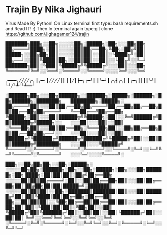 # Trajin By Nika Jighauri
Virus Made By Python!
On Linux terminal first type: bash requirements.sh and Read IT! :)
Then In terminal again type:git clone https://github.com/Jighagamer124/trajin



███████╗███╗░░██╗░░░░░██╗░█████╗░██╗░░░██╗██╗
██╔════╝████╗░██║░░░░░██║██╔══██╗╚██╗░██╔╝██║
█████╗░░██╔██╗██║░░░░░██║██║░░██║░╚████╔╝░██║
██╔══╝░░██║╚████║██╗░░██║██║░░██║░░╚██╔╝░░╚═╝
███████╗██║░╚███║╚█████╔╝╚█████╔╝░░░██║░░░██╗
╚══════╝╚═╝░░╚══╝░╚════╝░░╚════╝░░░░╚═╝░░░╚═╝


╭━━━╮╱╱╱╱╭╮
┃╭━╮┃╱╱╱╱┃┃
┃┃╱┃┣━╮╭━╯┃
┃╰━╯┃╭╮┫╭╮┃
┃╭━╮┃┃┃┃╰╯┃
╰╯╱╰┻╯╰┻━━╯


░██████╗██╗░░░██╗██████╗░░██████╗░█████╗░██████╗░██╗██████╗░███████╗  ████████╗░█████╗░
██╔════╝██║░░░██║██╔══██╗██╔════╝██╔══██╗██╔══██╗██║██╔══██╗██╔════╝  ╚══██╔══╝██╔══██╗
╚█████╗░██║░░░██║██████╦╝╚█████╗░██║░░╚═╝██████╔╝██║██████╦╝█████╗░░  ░░░██║░░░██║░░██║
░╚═══██╗██║░░░██║██╔══██╗░╚═══██╗██║░░██╗██╔══██╗██║██╔══██╗██╔══╝░░  ░░░██║░░░██║░░██║
██████╔╝╚██████╔╝██████╦╝██████╔╝╚█████╔╝██║░░██║██║██████╦╝███████╗  ░░░██║░░░╚█████╔╝
╚═════╝░░╚═════╝░╚═════╝░╚═════╝░░╚════╝░╚═╝░░╚═╝╚═╝╚═════╝░╚══════╝  ░░░╚═╝░░░░╚════╝░

███╗░░██╗██╗██╗░░██╗░█████╗░  ░░░░░██╗██╗░██████╗░██╗░░██╗░█████╗░██╗░░░██╗██████╗░██╗
████╗░██║██║██║░██╔╝██╔══██╗  ░░░░░██║██║██╔════╝░██║░░██║██╔══██╗██║░░░██║██╔══██╗██║
██╔██╗██║██║█████═╝░███████║  ░░░░░██║██║██║░░██╗░███████║███████║██║░░░██║██████╔╝██║
██║╚████║██║██╔═██╗░██╔══██║  ██╗░░██║██║██║░░╚██╗██╔══██║██╔══██║██║░░░██║██╔══██╗██║
██║░╚███║██║██║░╚██╗██║░░██║  ╚█████╔╝██║╚██████╔╝██║░░██║██║░░██║╚██████╔╝██║░░██║██║
╚═╝░░╚══╝╚═╝╚═╝░░╚═╝╚═╝░░╚═╝  ░╚════╝░╚═╝░╚═════╝░╚═╝░░╚═╝╚═╝░░╚═╝░╚═════╝░╚═╝░░╚═╝╚═╝
